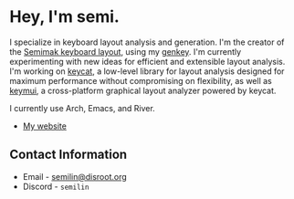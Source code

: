 # Hey, I'm semi.

I specialize in keyboard layout analysis and generation. I'm the creator of the [Semimak keyboard layout](https://semilin.github.io/semimak), using my [genkey](https://semilin.github.io/genkey). I'm currently experimenting with new ideas for efficient and extensible layout analysis. I'm working on [keycat](https://github.com/semilin/keycat), a low-level library for layout analysis designed for maximum performance without compromising on flexibility, as well as [keymui](https://github.com/semilin/keymui), a cross-platform graphical layout analyzer powered by keycat. 

I currently use Arch, Emacs, and River.

- [My website](https://semilin.github.io)

## Contact Information
* Email - semilin@disroot.org
* Discord - `semilin`
